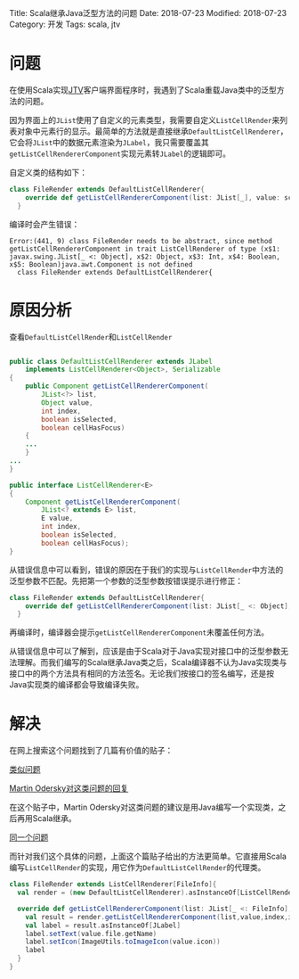 Title: Scala继承Java泛型方法的问题
Date: 2018-07-23
Modified: 2018-07-23
Category: 开发
Tags: scala, jtv

# 问题

在使用Scala实现[JTV]({filename}jtv4.md)客户端界面程序时，我遇到了Scala重载Java类中的泛型方法的问题。

因为界面上的`JList`使用了自定义的元素类型，我需要自定义`ListCellRender`来列表对象中元素行的显示。最简单的方法就是直接继承`DefaultListCellRenderer`，它会将`JList`中的数据元素渲染为`JLabel`，我只需要覆盖其`getListCellRendererComponent`实现元素转`JLabel`的逻辑即可。

自定义类的结构如下：

```scala
class FileRender extends DefaultListCellRenderer{
    override def getListCellRendererComponent(list: JList[_], value: scala.Any, index: Int, isSelected: Boolean, cellHasFocus: Boolean): Component = super.getListCellRendererComponent(list, value, index, isSelected, cellHasFocus)
  }
```

编译时会产生错误：

```
Error:(441, 9) class FileRender needs to be abstract, since method getListCellRendererComponent in trait ListCellRenderer of type (x$1: javax.swing.JList[_ <: Object], x$2: Object, x$3: Int, x$4: Boolean, x$5: Boolean)java.awt.Component is not defined
  class FileRender extends DefaultListCellRenderer{
```

# 原因分析

查看`DefaultListCellRender`和`ListCellRender`

```java

public class DefaultListCellRenderer extends JLabel
    implements ListCellRenderer<Object>, Serializable
{
    public Component getListCellRendererComponent(
        JList<?> list,
        Object value,
        int index,
        boolean isSelected,
        boolean cellHasFocus)
    {
    ...
    }
...
}

public interface ListCellRenderer<E>
{
    Component getListCellRendererComponent(
        JList<? extends E> list,
        E value,
        int index,
        boolean isSelected,
        boolean cellHasFocus);
}
```

从错误信息中可以看到，错误的原因在于我们的实现与`ListCellRender`中方法的泛型参数不匹配。先把第一个参数的泛型参数按错误提示进行修正：

```scala
class FileRender extends DefaultListCellRenderer{
    override def getListCellRendererComponent(list: JList[_ <: Object], value: scala.Any, index: Int, isSelected: Boolean, cellHasFocus: Boolean): Component = super.getListCellRendererComponent(list, value, index, isSelected, cellHasFocus)
  }
```

再编译时，编译器会提示`getListCellRendererComponent`未覆盖任何方法。

从错误信息中可以了解到，应该是由于Scala对于Java实现对接口中的泛型参数无法理解。而我们编写的Scala继承Java类之后，Scala编译器不认为Java实现类与接口中的两个方法具有相同的方法签名。无论我们按接口的签名编写，还是按Java实现类的编译都会导致编译失败。

# 解决

在网上搜索这个问题找到了几篇有价值的贴子：

[类似问题](https://stackoverflow.com/questions/6440176/scala-overriding-generic-java-methods-ii)

[Martin Odersky对这类问题的回复](https://issues.scala-lang.org/browse/SI-1737?focusedCommentId=44321&page=com.atlassian.jira.plugin.system.issuetabpanels%3Acomment-tabpanel#comment-44321)

在这个贴子中，Martin Odersky对这类问题的建议是用Java编写一个实现类，之后再用Scala继承。

[同一个问题](https://www.scala-lang.org/old/node/10687)

而针对我们这个具体的问题，上面这个篇贴子给出的方法更简单。它直接用Scala编写`ListCellRender`的实现，用它作为`DefaultListCellRender`的代理类。

```scala
class FileRender extends ListCellRenderer[FileInfo]{
  val render = (new DefaultListCellRenderer).asInstanceOf[ListCellRenderer[FileInfo]]

  override def getListCellRendererComponent(list: JList[_ <: FileInfo], value: FileInfo, index: Int, isSelected: Boolean, cellHasFocus: Boolean): Component = {
    val result = render.getListCellRendererComponent(list,value,index,isSelected,cellHasFocus)
    val label = result.asInstanceOf[JLabel]
    label.setText(value.file.getName)
    label.setIcon(ImageUtils.toImageIcon(value.icon))
    label
  }
}
```
